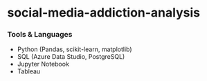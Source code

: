 # social-media-addiction-analysis


### Tools & Languages
- Python (Pandas, scikit-learn, matplotlib)
- SQL (Azure Data Studio, PostgreSQL)
- Jupyter Notebook
- Tableau
